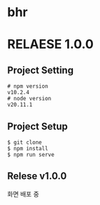# bhr
# RELAESE 1.0.0

## Project Setting
```
# npm version
v10.2.4
# node version
v20.11.1
```
## Project Setup
```
$ git clone
$ npm install
$ npm run serve

```

## Relese v1.0.0
화면 배포 중
